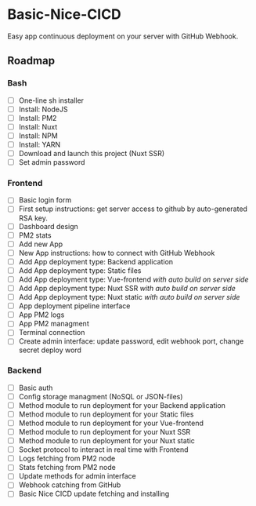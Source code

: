 # Basic-Nice-CICD
Easy app continuous deployment on your server with GitHub Webhook.

## Roadmap

### Bash
- [ ] One-line sh installer
- [ ] Install: NodeJS
- [ ] Install: PM2
- [ ] Install: Nuxt
- [ ] Install: NPM
- [ ] Install: YARN
- [ ] Download and launch this project (Nuxt SSR)
- [ ] Set admin password

### Frontend
- [ ] Basic login form
- [ ] First setup instructions: get server access to github by auto-generated RSA key.
- [ ] Dashboard design
- [ ] PM2 stats
- [ ] Add new App
- [ ] New App instructions: how to connect with GitHub Webhook
- [ ] Add App deployment type: Backend application
- [ ] Add App deployment type: Static files
- [ ] Add App deployment type: Vue-frontend *with auto build on server side*
- [ ] Add App deployment type: Nuxt SSR *with auto build on server side*
- [ ] Add App deployment type: Nuxt static *with auto build on server side*
- [ ] App deployment pipeline interface
- [ ] App PM2 logs
- [ ] App PM2 managment
- [ ] Terminal connection
- [ ] Create admin interface: update password, edit webhook port, change secret deploy word

### Backend
- [ ] Basic auth
- [ ] Config storage managment (NoSQL or JSON-files)
- [ ] Method module to run deployment for your Backend application
- [ ] Method module to run deployment for your Static files
- [ ] Method module to run deployment for your Vue-frontend
- [ ] Method module to run deployment for your Nuxt SSR
- [ ] Method module to run deployment for your Nuxt static
- [ ] Socket protocol to interact in real time with Frontend
- [ ] Logs fetching from PM2 node
- [ ] Stats fetching from PM2 node
- [ ] Update methods for admin interface
- [ ] Webhook catching from GitHub
- [ ] Basic Nice CICD update fetching and installing
